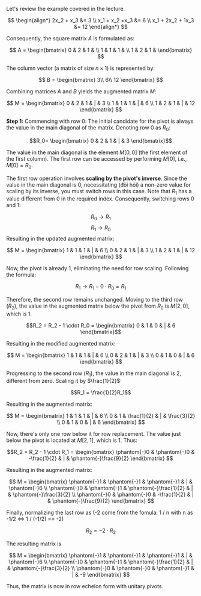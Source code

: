 Let's review the example covered in the lecture. 

$$
\begin{align*}
2x_2 + x_3 &= 3 \\
x_1 + x_2 +x_3 &= 6 \\
x_1 + 2x_2 + 1x_3 &= 12
\end{align*}
$$

Consequently, the square matrix $A$ is formulated as:

$$
A = 
\begin{bmatrix} 
0 & 2 & 1 & \\
1 & 1 & 1 & \\
1 & 2 & 1 & 
\end{bmatrix}
$$

The column vector (a matrix of size $n \times 1$) is represented by:

$$
B = 
\begin{bmatrix} 
3\\
6\\
12
\end{bmatrix}
$$

Combining matrices $A$ and $B$ yields the augmented matrix $M$:

$$
M = 
\begin{bmatrix} 
0 & 2 & 1 & | & 3 \\
1 & 1 & 1 & | & 6 \\
1 & 2 & 1 & | & 12 
\end{bmatrix}
$$

**Step 1:**
Commencing with row $0$: The initial candidate for the pivot is always the value in the main diagonal of the matrix. Denoting row $0$ as $R_0$:

$$R_0= \begin{bmatrix} 0 & 2 & 1 & | & 3 \end{bmatrix}$$

The value in the main diagonal is the element $M[0,0]$ (the first element of the first column). The first row can be accessed by performing $M[0]$, i.e., $M[0] = R_0$.

The first row operation involves **scaling by the pivot's inverse**. Since the value in the main diagonal is $0$, necessitating (đòi hỏi) a non-zero value for scaling by its inverse, you must switch rows in this case. Note that $R_1$ has a value different from $0$ in the required index. Consequently, switching rows $0$ and $1$:

$$R_0 \rightarrow R_1$$
$$R_1 \rightarrow R_0$$
Resulting in the updated augmented matrix:

$$
M = 
\begin{bmatrix} 
1 & 1 & 1 & | & 6 \\
0 & 2 & 1 & | & 3 \\
1 & 2 & 1 & | & 12 
\end{bmatrix}
$$

Now, the pivot is already $1$, eliminating the need for row scaling. Following the formula:

$$ R_1 \rightarrow  R_1 - 0 \cdot R_0 = R_1$$

Therefore, the second row remains unchanged. Moving to the third row ($R_2$), the value in the augmented matrix below the pivot from $R_0$ is $M[2,0]$, which is $1$. 

$$R_2 = R_2 - 1 \cdot R_0 = \begin{bmatrix} 0 & 1 & 0 & | & 6  \end{bmatrix}$$

Resulting in the modified augmented matrix:

$$
M = 
\begin{bmatrix} 
1 & 1 & 1 & | & 6 \\
0 & 2 & 1 & | & 3 \\
0 & 1 & 0 & | & 6
\end{bmatrix}
$$

Progressing to the second row ($R_1$), the value in the main diagonal is $2$, different from zero. Scaling it by $\frac{1}{2}$:

$$R_1 = \frac{1}{2}R_1$$

Resulting in the augmented matrix:

$$
M = 
\begin{bmatrix} 
1 & 1 & 1 & | & 6 \\
0 & 1 & \frac{1}{2} & | & \frac{3}{2} \\
0 & 1 & 0 & | & 6
\end{bmatrix}
$$

Now, there's only one row below it for row replacement. The value just below the pivot is located at $M[2,1]$, which is $1$. Thus:

$$R_2 = R_2 - 1 \cdot R_1 = \begin{bmatrix} \phantom{-}0 & \phantom{-}0 & -\frac{1}{2} & | & \phantom{-}\frac{9}{2} \end{bmatrix} $$

Resulting in the augmented matrix:


$$
M = 
\begin{bmatrix} 
\phantom{-}1 & \phantom{-}1 & \phantom{-}1 & | & \phantom{-}6 \\
\phantom{-}0 & \phantom{-}1 & \phantom{-}\frac{1}{2} & | & \phantom{-}\frac{3}{2} \\
\phantom{-}0 & \phantom{-}0 & -\frac{1}{2} & | & \phantom{-}\frac{9}{2} 
\end{bmatrix}
$$

Finally, normalizing the last row as (-2 come from the fomula: 1 /  n with n as -1/2 <=> 1 / (-1/2) == -2)

$$R_2 = -2 \cdot R_2$$

The resulting matrix is

$$
M = 
\begin{bmatrix} 
\phantom{-}1 & \phantom{-}1 & \phantom{-}1 & | & \phantom{-}6 \\
\phantom{-}0 & \phantom{-}1 & \phantom{-}\frac{1}{2} & | & \phantom{-}\frac{3}{2} \\
\phantom{-}0 & \phantom{-}0 & \phantom{-}1 & | & -9 
\end{bmatrix}
$$

Thus, the matrix is now in row echelon form with unitary pivots.